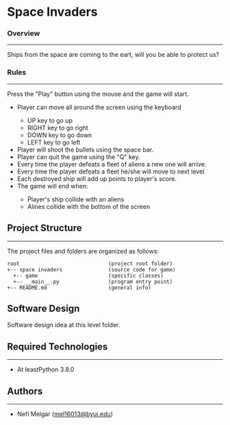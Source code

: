 # Space Invaders

<h3>Overview</h3>
<hr>
<p> Ships from the space are coming to the eart, will you be able to protect us?  </p>

<h3>Rules</h3>
<hr>
<p>Press the "Play" button using the mouse and the game will start.</p>
<ul>
    <li>Player can move all around the screen using the keyboard</li>
    <ul>
        <li>UP key to go up</li>
        <li>RIGHT key to go right</li>
        <li>DOWN key to go down</li>
        <li>LEFT key to go left</li>
    </ul>
    <li>Player will shoot the bullets using the space bar.</li>
    <li>Player can quit the game using the "Q" key.</li>
    <li>Every time the player defeats a fleet of aliens a new one will arrive.</li>
    <li>Every time the player defeats a fleet he/she will move to next level</li>
    <li>Each destroyed ship will add up points to player's score.</li>
    <li>The game will end when: </li>
      <ul>
        <li>Ṕlayer's ship collide with an aliens</li>
        <li>Alines collide with the bottom of the screen</li>
      </ul>
</ul>

## Project Structure
---
The project files and folders are organized as follows:
```
root                             (project root folder)
+-- space invaders               (source code for game)
  +-- game                       (specific classes)
  +-- __main__.py                (program entry point)
+-- README.md                    (general info)
```

## Software Design
Software design idea at this level folder.

## Required Technologies
---
* At leastPython 3.8.0

## Authors
---
* Nefi Melgar (mel16013@byui.edu)
